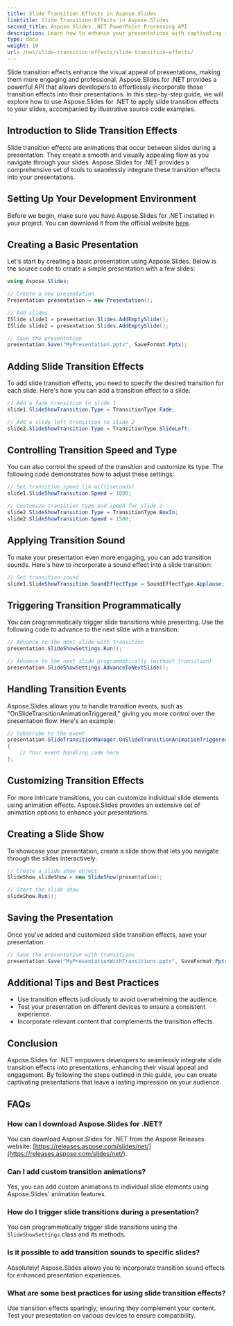 ```yaml
---
title: Slide Transition Effects in Aspose.Slides
linktitle: Slide Transition Effects in Aspose.Slides
second_title: Aspose.Slides .NET PowerPoint Processing API
description: Learn how to enhance your presentations with captivating slide transition effects using Aspose.Slides for .NET. This comprehensive guide provides step-by-step instructions and source code examples for seamless integration. 
type: docs
weight: 10
url: /net/slide-transition-effects/slide-transition-effects/
---
```

Slide transition effects enhance the visual appeal of presentations, making them more engaging and professional. Aspose.Slides for .NET provides a powerful API that allows developers to effortlessly incorporate these transition effects into their presentations. In this step-by-step guide, we will explore how to use Aspose.Slides for .NET to apply slide transition effects to your slides, accompanied by illustrative source code examples.

## Introduction to Slide Transition Effects

Slide transition effects are animations that occur between slides during a presentation. They create a smooth and visually appealing flow as you navigate through your slides. Aspose.Slides for .NET provides a comprehensive set of tools to seamlessly integrate these transition effects into your presentations.

## Setting Up Your Development Environment

Before we begin, make sure you have Aspose.Slides for .NET installed in your project. You can download it from the official website [here](https://releases.aspose.com/slides/net/).

## Creating a Basic Presentation

Let's start by creating a basic presentation using Aspose.Slides. Below is the source code to create a simple presentation with a few slides:

```csharp
using Aspose.Slides;

// Create a new presentation
Presentation presentation = new Presentation();

// Add slides
ISlide slide1 = presentation.Slides.AddEmptySlide();
ISlide slide2 = presentation.Slides.AddEmptySlide();

// Save the presentation
presentation.Save("MyPresentation.pptx", SaveFormat.Pptx);
```

## Adding Slide Transition Effects

To add slide transition effects, you need to specify the desired transition for each slide. Here's how you can add a transition effect to a slide:

```csharp
// Add a fade transition to slide 1
slide1.SlideShowTransition.Type = TransitionType.Fade;

// Add a slide left transition to slide 2
slide2.SlideShowTransition.Type = TransitionType.SlideLeft;
```

## Controlling Transition Speed and Type

You can also control the speed of the transition and customize its type. The following code demonstrates how to adjust these settings:

```csharp
// Set transition speed (in milliseconds)
slide1.SlideShowTransition.Speed = 1000;

// Customize transition type and speed for slide 2
slide2.SlideShowTransition.Type = TransitionType.BoxIn;
slide2.SlideShowTransition.Speed = 1500;
```

## Applying Transition Sound

To make your presentation even more engaging, you can add transition sounds. Here's how to incorporate a sound effect into a slide transition:

```csharp
// Set transition sound
slide1.SlideShowTransition.SoundEffectType = SoundEffectType.Applause;
```

## Triggering Transition Programmatically

You can programmatically trigger slide transitions while presenting. Use the following code to advance to the next slide with a transition:

```csharp
// Advance to the next slide with transition
presentation.SlideShowSettings.Run();

// Advance to the next slide programmatically (without transition)
presentation.SlideShowSettings.AdvanceToNextSlide();
```

## Handling Transition Events

Aspose.Slides allows you to handle transition events, such as "OnSlideTransitionAnimationTriggered," giving you more control over the presentation flow. Here's an example:

```csharp
// Subscribe to the event
presentation.SlideTransitionManager.OnSlideTransitionAnimationTriggered += (sender, args) =>
{
    // Your event handling code here
};
```

## Customizing Transition Effects

For more intricate transitions, you can customize individual slide elements using animation effects. Aspose.Slides provides an extensive set of animation options to enhance your presentations.

## Creating a Slide Show

To showcase your presentation, create a slide show that lets you navigate through the slides interactively:

```csharp
// Create a slide show object
SlideShow slideShow = new SlideShow(presentation);

// Start the slide show
slideShow.Run();
```

## Saving the Presentation

Once you've added and customized slide transition effects, save your presentation:

```csharp
// Save the presentation with transitions
presentation.Save("MyPresentationWithTransitions.pptx", SaveFormat.Pptx);
```

## Additional Tips and Best Practices

- Use transition effects judiciously to avoid overwhelming the audience.
- Test your presentation on different devices to ensure a consistent experience.
- Incorporate relevant content that complements the transition effects.

## Conclusion

Aspose.Slides for .NET empowers developers to seamlessly integrate slide transition effects into presentations, enhancing their visual appeal and engagement. By following the steps outlined in this guide, you can create captivating presentations that leave a lasting impression on your audience.

## FAQs

### How can I download Aspose.Slides for .NET?

You can download Aspose.Slides for .NET from the Aspose Releases website: [https://releases.aspose.com/slides/net/](https://releases.aspose.com/slides/net/).

### Can I add custom transition animations?

Yes, you can add custom animations to individual slide elements using Aspose.Slides' animation features.

### How do I trigger slide transitions during a presentation?

You can programmatically trigger slide transitions using the `SlideShowSettings` class and its methods.

### Is it possible to add transition sounds to specific slides?

Absolutely! Aspose.Slides allows you to incorporate transition sound effects for enhanced presentation experiences.

### What are some best practices for using slide transition effects?

Use transition effects sparingly, ensuring they complement your content. Test your presentation on various devices to ensure compatibility.
